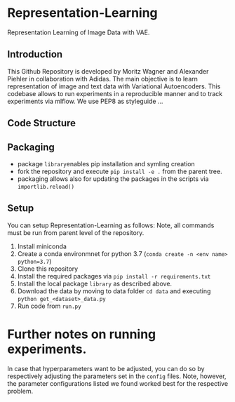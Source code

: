 # Representation-Learning
Representation Learning of Image Data with VAE.

## Introduction
This Github Repository is developed by Moritz Wagner and Alexander Piehler in collaboration with Adidas.
The main objective is to learn representation of image and text data with Variational Autoencoders. This codebase allows to run experiments in a reproducible manner and to track experiments via mlflow.
We use PEP8 as styleguide ...

## Code Structure


## Packaging
* package `library`enables pip installation and symling creation
* fork the repository and execute `pip install -e .` from the parent tree.
* packaging allows also for updating the packages in the scripts via `importlib.reload()`



## Setup
You can setup Representation-Learning as follows:
Note, all commands must be run from parent level of the repository.
1. Install miniconda 
2. Create a conda environmnet for python 3.7 (`conda create -n <env name> python=3.7`)
3. Clone this repository
4. Install the required packages via `pip install -r requirements.txt`
5. Install the local package `library` as described above.
6. Download the data by moving to data folder `cd data` and executing `python get_<dataset>_data.py`
7. Run code from `run.py`

# Further notes on running experiments.
In case that hyperparameters want to be adjusted, you can do so by respectively adjusting the parameters set in the `config` files.
Note, however, the parameter configurations listed we found worked best for the respective problem. 


